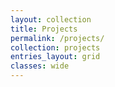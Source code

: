 ```yaml
---
layout: collection
title: Projects
permalink: /projects/
collection: projects
entries_layout: grid
classes: wide 
---
```

